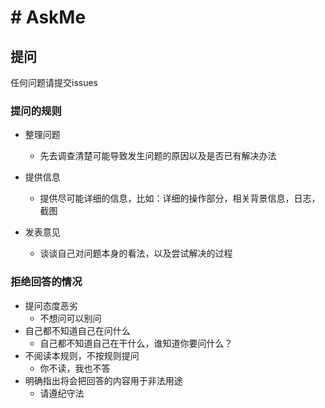 # # AskMe

## 提问

任何问题请提交issues

### 提问的规则

- 整理问题

  - 先去调查清楚可能导致发生问题的原因以及是否已有解决办法

- 提供信息

  - 提供尽可能详细的信息，比如：详细的操作部分，相关背景信息，日志，截图

- 发表意见

  - 谈谈自己对问题本身的看法，以及尝试解决的过程

### 拒绝回答的情况

- 提问态度恶劣
  - 不想问可以别问
- 自己都不知道自己在问什么
  - 自己都不知道自己在干什么，谁知道你要问什么？
- 不阅读本规则，不按规则提问
  - 你不读，我也不答
- 明确指出将会把回答的内容用于非法用途
  - 请遵纪守法